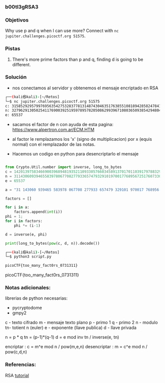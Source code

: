 ### b00tl3gRSA3

### Objetivos 
Why use p and q when I can use more? Connect with `nc jupiter.challenges.picoctf.org 51575`.

### Pistas
1. There's more prime factors than p and q, finding d is going to be different.

### Solución 

- nos conectamos al servidor y obtenemos el mensaje encriptado en RSA
``` bash
┌──(kali㉿kali)-[~/Retos]
└─$ nc jupiter.challenges.picoctf.org 51575
c: 3158529295799769563542753283778131487430463517638551081894285824784162634893363970508087046778047668809412553932005861504840053697466477071776548757416231873582912690779562402687643648512897365411285071602587434220774665215251057655648280008579316066856223610328678547617557835028908324082182876044857645904198730178956711108519548844201095202
n: 3279629130502541176900392519597895782050862993967108036509385429480464870077835313550946725330680888690324084624540074686233934156993817895306743405286746541462368966416883718249597396271588839748600085617843441385361894499937124544941999471822545979309469792876557210152860384274624178513667216219872173200377263814983902059862636006009858503
e: 65537

```

- sacamos el factor de n con ayuda de esta pagina:
https://www.alpertron.com.ar/ECM.HTM

- al factor le remplazamos los 'x' (signo de multiplicacion) por x (equis normal) con el remplazador de las notas.

- Hacemos un codigo en python para desencriptarlo el mensaje
``` python

from Crypto.Util.number import inverse, long_to_bytes
c = 14201397583466900396894819352110933057660345891370170110391797883297557142670597890365668163546567366620115535306963363033174746736954296925341048540728090323042590474296469453076352544602929367161101230253822459081751364763559031508852460051244430703437694629516412214186399511257778503939098679133413702242820037296744133282870988277449603334
n = 31143060939465583978067708277933657479329101970017768956725176073308814529675797572969373903269189321033100111770600169124106789447766992591223737792814886190818965943698172762821684069498294408459347551578879203706634895684858293540112684072337738073288292679298614459558052981402615047677170835136762158594890213481236648264661242174815776803
e = 65537

a = "31 143060 939465 583978 067708 277933 657479 329101 970017 768956 725176 073308 814529 675797 572969 373903 269189 321033 100111 770600 169124 106789 447766 992591 223737 792814 886190 818965 943698 172762 821684 069498 294408 459347 551578 879203 706634 895684 858293 540112 684072 337738 073288 292679 298614 459558 052981 402615 047677 170835 136762 158594 890213 481236 648264 661242 174815 776803 (344 digits) = 8707 121833 x 8878 966409 x 9117 936829 x 9443 947351 x 9455 831809 x 10029 695843 x 10281 930221 x 10616 623013 x 10657 763773 x 10938 432727 x 11245 924111 x 11823 364159 x 12481 105783 x 12574 736393 x 12642 374669 x 12878 707939 x 13106 530361 x 13286 835379 x 13592 783881 x 13734 144497 x 13773 371939 x 13869 077527 x 14031 214567 x 14052 324029 x 14198 449459 x 14259 894001 x 14824 570063 x 15838 757707 x 15888 589043 x 16115 083877 x 16469 818901 x 16504 780583 x 16769 732509 x 16790 422331".split("=")[1].replace(" ", "").split("x")

factors = []

for i in a:
	factors.append(int(i))
phi = 1;
for i in factors:
	phi *= (i-1)

d = inverse(e, phi)

print(long_to_bytes(pow(c, d, n)).decode())
```


``` bash
┌──(kali㉿kali)-[~/Retos]
└─$ python3 script.py 

picoCTF{too_many_fact0rs_0731311}
```


picoCTF{too_many_fact0rs_0731311}

### Notas adicionales:

librerias de python necesarias:
- pycryptodome
- gmpy2 


c - texto cifrado
m - mensaje texto plano
p - primo 1
q - primo 2
n - modulo
tn- totient n (euler)
e - exponente (llave publica)
d - llave privada

n = p * q
tn = (p-1)*(q-1)
d = e mod inv tn / inverse(e, tn)

encriptar	: c = m^e mod n / pow(m,e,n)
desencriptar	: m = c^e mod n / pow(c,d,n)


### Referencias:
RSA [tutorial](https://en.wikipedia.org/wiki/RSA_(cryptosystem))
